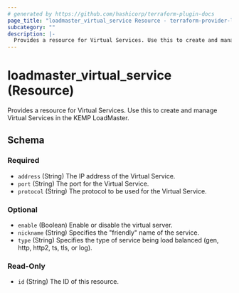 ```yaml
---
# generated by https://github.com/hashicorp/terraform-plugin-docs
page_title: "loadmaster_virtual_service Resource - terraform-provider-loadmaster"
subcategory: ""
description: |-
  Provides a resource for Virtual Services. Use this to create and manage Virtual Services in the KEMP LoadMaster.
---
```


# loadmaster_virtual_service (Resource)

Provides a resource for Virtual Services. Use this to create and manage Virtual Services in the KEMP LoadMaster.



<!-- schema generated by tfplugindocs -->
## Schema

### Required

- `address` (String) The IP address of the Virtual Service.
- `port` (String) The port for the Virtual Service.
- `protocol` (String) The protocol to be used for the Virtual Service.

### Optional

- `enable` (Boolean) Enable or disable the virtual server.
- `nickname` (String) Specifies the "friendly" name of the service.
- `type` (String) Specifies the type of service being load balanced (gen, http, http2, ts, tls, or log).

### Read-Only

- `id` (String) The ID of this resource.
